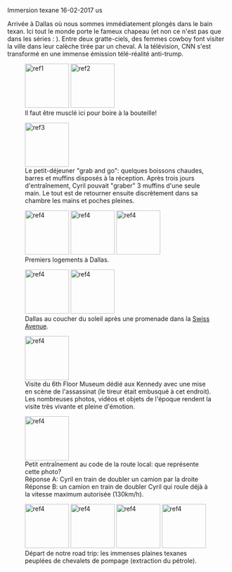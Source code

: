 Immersion texane
16-02-2017
us

Arrivée à Dallas où nous sommes immédiatement plongés dans le bain texan. Ici tout le monde porte le fameux chapeau (et non ce n'est pas que dans les séries : ). Entre deux gratte-ciels, des femmes cowboy font visiter la ville dans leur calèche tirée par un cheval. A la télévision, CNN s'est transformé en une immense émission télé-réalité anti-trump.

<figure>
  <img src='{{ imgThumb "1.jpg"}}' data-image-opened='{{img "1.jpg" }}' class="image" alt="ref1" style="width:100px"/>
  <img src='{{ imgThumb "2.jpg"}}' data-image-opened='{{img "2.jpg" }}' class="image" alt="ref2" style="height:100px"/>
   <figcaption>Il faut être musclé ici pour boire à la bouteille!</figcaption>
</figure>

<figure>
  <img src='{{ imgThumb "3.jpg"}}' data-image-opened='{{img "3.jpg" }}' class="image" alt="ref3" style="width:100px"/>
  <figcaption>Le petit-déjeuner "grab and go": quelques boissons chaudes, barres et muffins disposés à la réception. Après trois jours d'entraînement, Cyril pouvait "graber" 3 muffins d'une seule main. Le tout est de retourner ensuite discrètement dans sa chambre les mains et poches pleines.</figcaption>
</figure>

<figure>
  <img src='{{ imgThumb "4.jpg"}}' data-image-opened='{{img "4.jpg" }}' class="image" alt="ref4" style="width:100px"/>
  <img src='{{ imgThumb "5.jpg"}}' data-image-opened='{{img "5.jpg" }}' class="image" alt="ref4" style="height:100px"/>
  <img src='{{ imgThumb "14.jpg"}}' data-image-opened='{{img "14.jpg" }}' class="image" alt="ref4" style="width:100px"/>
  <figcaption>Premiers logements à Dallas.</figcaption>
</figure>

<figure>
  <img src='{{ imgThumb "6.jpg"}}' data-image-opened='{{img "6.jpg" }}' class="image" alt="ref4" style="width:100px"/>
  <img src='{{ imgThumb "7.jpg"}}' data-image-opened='{{img "7.jpg" }}' class="image" alt="ref4" style="height:100px"/>
  <figcaption>Dallas au coucher du soleil après une promenade dans la <a href="https://en.wikipedia.org/wiki/Swiss_Avenue_Historic_District,_Dallas">Swiss Avenue</a>.</figcaption>
</figure>

<figure>
  <img src='{{ imgThumb "8.jpg"}}' data-image-opened='{{img "8.jpg" }}' class="image" alt="ref4" style="width:100px"/>
  <figcaption>Visite du 6th Floor Museum dédié aux Kennedy avec une mise en scène de l'assassinat (le tireur était embusqué à cet endroit). Les nombreuses photos, vidéos et objets de l'époque rendent la visite très vivante et pleine d'émotion.</figcaption>
</figure>

<figure>
  <img src='{{ imgThumb "9.jpg"}}' data-image-opened='{{img "9.jpg" }}' class="image" alt="ref4" style="width:100px"/>
  <figcaption>Petit entraînement au code de la route local: que représente cette photo? 
  <br>Réponse A: Cyril en train de doubler un camion par la droite 
  <br>Réponse B: un camion en train de doubler Cyril qui roule déjà à la vitesse maximum autorisée (130km/h).</figcaption>
</figure>

<figure>
  <img src='{{ imgThumb "10.jpg"}}' data-image-opened='{{img "10.jpg" }}' class="image" alt="ref4" style="width:100px"/>
  <img src='{{ imgThumb "11.jpg"}}' data-image-opened='{{img "11.jpg" }}' class="image" alt="ref4" style="width:100px"/>
  <img src='{{ imgThumb "12.jpg"}}' data-image-opened='{{img "12.jpg" }}' class="image" alt="ref4" style="width:100px"/>
  <img src='{{ imgThumb "13.jpg"}}' data-image-opened='{{img "13.jpg" }}' class="image" alt="ref4" style="width:100px"/>
  <figcaption>Départ de notre road trip: les immenses plaines texanes peuplées de chevalets de pompage (extraction du pétrole).</figcaption>
</figure>
